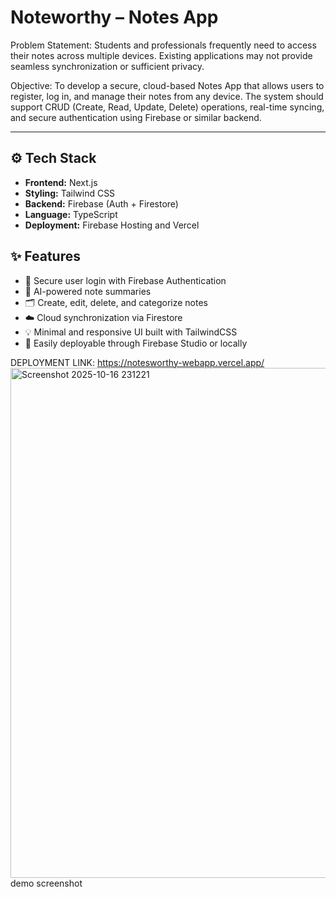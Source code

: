 #  Noteworthy – Notes App

Problem Statement:
Students and professionals frequently need to access their notes across multiple devices. Existing applications may not provide seamless synchronization or sufficient privacy.

Objective:
To develop a secure, cloud-based Notes App that allows users to register, log in, and manage their notes from any device. The system should support CRUD (Create, Read, Update, Delete) operations, real-time syncing, and secure authentication using Firebase or similar backend.

---

## ⚙️ Tech Stack
- **Frontend:** Next.js
- **Styling:** Tailwind CSS
- **Backend:** Firebase (Auth + Firestore)
- **Language:** TypeScript
- **Deployment:** Firebase Hosting and Vercel 

## ✨ Features
- 🔐 Secure user login with Firebase Authentication  
- 🧠 AI-powered note summaries  
- 🗂️ Create, edit, delete, and categorize notes  
- ☁️ Cloud synchronization via Firestore  
- 💡 Minimal and responsive UI built with TailwindCSS  
- 🚀 Easily deployable through Firebase Studio or locally

DEPLOYMENT LINK: https://notesworthy-webapp.vercel.app/
<img width="1878" height="816" alt="Screenshot 2025-10-16 231221" src="https://github.com/user-attachments/assets/ceb018d3-7d93-404d-bd96-7f8f000659dc" />
demo screenshot



